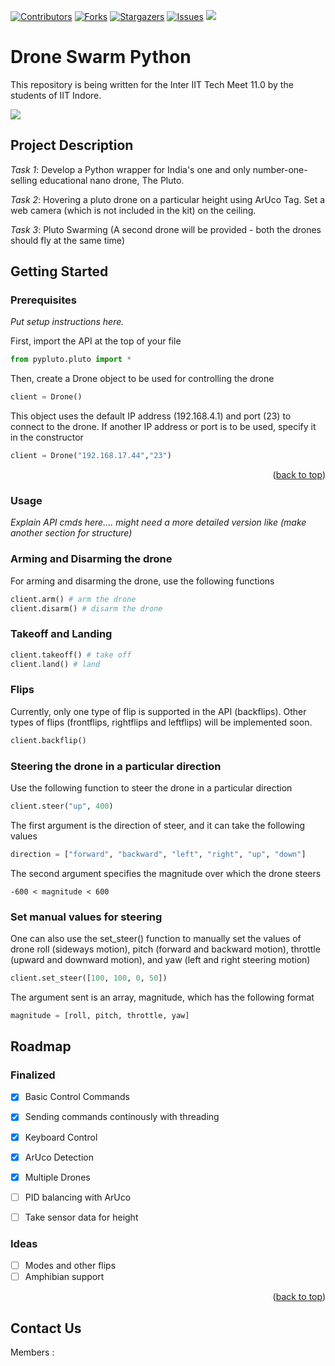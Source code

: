<div id="top"></div>

[![Contributors][contributors-shield]][contributors-url]
[![Forks][forks-shield]][forks-url]
[![Stargazers][stars-shield]][stars-url]
[![Issues][issues-shield]][issues-url]
[![](https://img.shields.io/github/issues-pr-raw/DaemonLab/Drone-Swarm?color=important&style=for-the-badge)](https://github.com/DaemonLab/Drone-Swarm/pulls)

# Drone Swarm Python
This repository is being written for the Inter IIT Tech Meet 11.0 by the students of IIT Indore.

[![](https://img.shields.io/badge/License-GPLv3-blue.svg)]()

<!-- TABLE OF CONTENTS (ADD ONCE SUBTOPICS START COMING TOGETHER)-->


<!-- PROJECT DESCRIPTION -->

## Project Description 

*Task 1*: Develop a Python wrapper for India's one and only number-one-selling educational nano drone, The Pluto.

*Task 2*: Hovering a pluto drone on a particular height using ArUco Tag. Set a web camera (which is not included in the kit) on the ceiling.

*Task 3*: Pluto Swarming (A second drone will be provided - both the drones should fly at the same time)

## Getting Started

### Prerequisites

*Put setup instructions here.*

First, import the API at the top of your file
```python
from pypluto.pluto import *
```
Then, create a Drone object to be used for controlling the drone
```python
client = Drone()
```
This object uses the default IP address (192.168.4.1) and port (23) to connect to the drone. If another IP address or port is to be used, specify it in the constructor
```python
client = Drone("192.168.17.44","23")
```

<p align="right">(<a href="#top">back to top</a>)</p>

### Usage
*Explain API cmds here.... might need a more detailed version like (make another section for structure)*

### Arming and Disarming the drone

For arming and disarming the drone, use the following functions
```python
client.arm() # arm the drone
client.disarm() # disarm the drone
```

### Takeoff and Landing

```python
client.takeoff() # take off
client.land() # land
```

### Flips

Currently, only one type of flip is supported in the API (backflips). Other types of flips (frontflips, rightflips and leftflips) will be implemented soon.
```python
client.backflip()
```

### Steering the drone in a particular direction
Use the following function to steer the drone in a particular direction
```python
client.steer("up", 400)
```
The first argument is the direction of steer, and it can take the following values
```python
direction = ["forward", "backward", "left", "right", "up", "down"]
```
The second argument specifies the magnitude over which the drone steers
```
-600 < magnitude < 600
```

### Set manual values for steering
One can also use the set_steer() function to manually set the values of drone roll (sideways motion), pitch (forward and backward motion), throttle (upward and downward motion), and yaw (left and right steering motion)

```python
client.set_steer([100, 100, 0, 50])
```

The argument sent is an array, magnitude, which has the following format
```python
magnitude = [roll, pitch, throttle, yaw]
```

<!-- NOTE: These explanationa have been set according to my understanding of the drone code -->
<!-- Feel free to modify them if inaccurate -->

## Roadmap

### Finalized
- [x] Basic Control Commands
- [x] Sending commands continously with threading
- [x] Keyboard Control
- [x] ArUco Detection
- [x] Multiple Drones
- [ ] PID balancing with ArUco
- [ ] Take sensor data for height


<div id="ideas"></div>

### Ideas

- [ ] Modes and other flips
- [ ] Amphibian support

<p align="right">(<a href="#top">back to top</a>)</p>

## Contact Us

Members :  

[contributors-shield]: https://img.shields.io/github/contributors/DaemonLab/Drone-Swarm?color=informational&style=for-the-badge
[contributors-url]: https://github.com/DaemonLab/Drone-Swarm/graphs/contributors
[forks-shield]: https://img.shields.io/github/forks/DaemonLab/Drone-Swarm?color=blueviolet&style=for-the-badge
[forks-url]: https://github.com/DaemonLab/Drone-Swarm/fork
[stars-shield]: https://img.shields.io/github/stars/DaemonLab/Drone-Swarm?color=yellow&style=for-the-badge
[stars-url]: https://github.com/DaemonLab/Drone-Swarm/stargazers
[issues-shield]: https://img.shields.io/github/issues-raw/DaemonLab/Drone-Swarm?color=%23FF0000&style=for-the-badge
[issues-url]: https://github.com/DaemonLab/Drone-Swarm/issues
